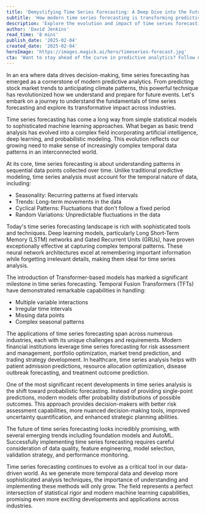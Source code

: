 ```yaml
---
title: 'Demystifying Time Series Forecasting: A Deep Dive into the Future of Predictive Analytics'
subtitle: 'How modern time series forecasting is transforming predictive analytics across industries'
description: 'Explore the evolution and impact of time series forecasting in modern predictive analytics. From basic statistical models to sophisticated AI approaches, discover how this technology is revolutionizing industries and shaping the future of data-driven decision making.'
author: 'David Jenkins'
read_time: '8 mins'
publish_date: '2025-02-04'
created_date: '2025-02-04'
heroImage: 'https://images.magick.ai/hero/timeseries-forecast.jpg'
cta: 'Want to stay ahead of the curve in predictive analytics? Follow us on LinkedIn for regular insights into the latest developments in time series forecasting and AI-driven solutions.'
---
```


In an era where data drives decision-making, time series forecasting has emerged as a cornerstone of modern predictive analytics. From predicting stock market trends to anticipating climate patterns, this powerful technique has revolutionized how we understand and prepare for future events. Let's embark on a journey to understand the fundamentals of time series forecasting and explore its transformative impact across industries.

Time series forecasting has come a long way from simple statistical models to sophisticated machine learning approaches. What began as basic trend analysis has evolved into a complex field incorporating artificial intelligence, deep learning, and probabilistic modeling. This evolution reflects our growing need to make sense of increasingly complex temporal data patterns in an interconnected world.

At its core, time series forecasting is about understanding patterns in sequential data points collected over time. Unlike traditional predictive modeling, time series analysis must account for the temporal nature of data, including:

- Seasonality: Recurring patterns at fixed intervals
- Trends: Long-term movements in the data
- Cyclical Patterns: Fluctuations that don't follow a fixed period
- Random Variations: Unpredictable fluctuations in the data

Today's time series forecasting landscape is rich with sophisticated tools and techniques. Deep learning models, particularly Long Short-Term Memory (LSTM) networks and Gated Recurrent Units (GRUs), have proven exceptionally effective at capturing complex temporal patterns. These neural network architectures excel at remembering important information while forgetting irrelevant details, making them ideal for time series analysis.

The introduction of Transformer-based models has marked a significant milestone in time series forecasting. Temporal Fusion Transformers (TFTs) have demonstrated remarkable capabilities in handling:

- Multiple variable interactions
- Irregular time intervals
- Missing data points
- Complex seasonal patterns

The applications of time series forecasting span across numerous industries, each with its unique challenges and requirements. Modern financial institutions leverage time series forecasting for risk assessment and management, portfolio optimization, market trend prediction, and trading strategy development. In healthcare, time series analysis helps with patient admission predictions, resource allocation optimization, disease outbreak forecasting, and treatment outcome prediction.

One of the most significant recent developments in time series analysis is the shift toward probabilistic forecasting. Instead of providing single-point predictions, modern models offer probability distributions of possible outcomes. This approach provides decision-makers with better risk assessment capabilities, more nuanced decision-making tools, improved uncertainty quantification, and enhanced strategic planning abilities.

The future of time series forecasting looks incredibly promising, with several emerging trends including foundation models and AutoML. Successfully implementing time series forecasting requires careful consideration of data quality, feature engineering, model selection, validation strategy, and performance monitoring.

Time series forecasting continues to evolve as a critical tool in our data-driven world. As we generate more temporal data and develop more sophisticated analysis techniques, the importance of understanding and implementing these methods will only grow. The field represents a perfect intersection of statistical rigor and modern machine learning capabilities, promising even more exciting developments and applications across industries.